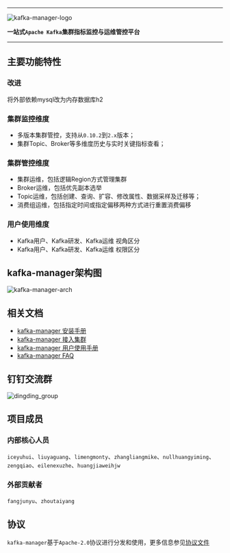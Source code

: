 
---

![kafka-manager-logo](./docs/assets/images/common/logo_name.png)

**一站式`Apache Kafka`集群指标监控与运维管控平台**

--- 

## 主要功能特性

### 改进

将外部依赖mysql改为内存数据库h2

### 集群监控维度

- 多版本集群管控，支持从`0.10.2`到`2.x`版本；
- 集群Topic、Broker等多维度历史与实时关键指标查看；


### 集群管控维度

- 集群运维，包括逻辑Region方式管理集群
- Broker运维，包括优先副本选举
- Topic运维，包括创建、查询、扩容、修改属性、数据采样及迁移等；
- 消费组运维，包括指定时间或指定偏移两种方式进行重置消费偏移


### 用户使用维度

- Kafka用户、Kafka研发、Kafka运维 视角区分
- Kafka用户、Kafka研发、Kafka运维 权限区分


## kafka-manager架构图

![kafka-manager-arch](./docs/assets/images/common/arch.png)


## 相关文档

- [kafka-manager 安装手册](docs/install_guide/install_guide_cn.md)
- [kafka-manager 接入集群](docs/user_guide/add_cluster/add_cluster.md)
- [kafka-manager 用户使用手册](docs/user_guide/user_guide_cn.md)
- [kafka-manager FAQ](docs/user_guide/faq.md)

## 钉钉交流群

![dingding_group](./docs/assets/images/common/dingding_group.jpg)


## 项目成员

### 内部核心人员

`iceyuhui`、`liuyaguang`、`limengmonty`、`zhangliangmike`、`nullhuangyiming`、`zengqiao`、`eilenexuzhe`、`huangjiaweihjw`


### 外部贡献者

`fangjunyu`、`zhoutaiyang`


## 协议

`kafka-manager`基于`Apache-2.0`协议进行分发和使用，更多信息参见[协议文件](./LICENSE)

